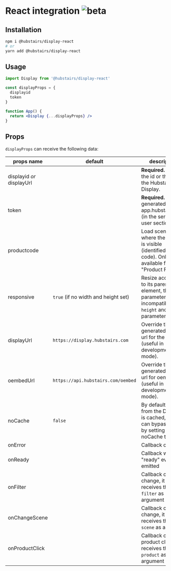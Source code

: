 # React integration ![beta]

## Installation

```bash
npm i @hubstairs/display-react
# or
yarn add @hubstairs/display-react
```

## Usage

```jsx
import Display from '@hubstairs/display-react'

const displayProps = {
  displayid
  token
}

function App() {
  return <Display {...displayProps} />
}
```

## Props

`displayProps` can receive the following data:

| props name                | default                             | description                                                                                                 |
| ------------------------- | ----------------------------------- | ----------------------------------------------------------------------------------------------------------- |
| displayid _or_ displayUrl |                                     | **Required.** Either the id or the url of the Hubstairs Display.                                            |
| token                     |                                     | **Required.** Token generated in app.hubstairs.com (in the service user section).                           |
| productcode               |                                     | Load scenes where the product is visible (identified by its code). Only available for "Product Focus"       |
| responsive                | `true` (if no width and height set) | Resize according to its parent element, this parameter is incompatible with `height` and `width` parameters |
| displayUrl                | `https://display.hubstairs.com`     | Override the generated base url for the Display (useful in development mode).                               |
| oembedUrl                 | `https://api.hubstairs.com/oembed`  | Override the generated base url for oembed api (useful in development mode).                                |
| noCache                   | `false`                             | By default data from the Display is cached, you can bypass that by setting noCache to `true`                |
| onError                   |                                     | Callback on error                                                                                           |
| onReady                   |                                     | Callback when "ready" event is emitted                                                                      |
| onFilter                  |                                     | Callback on filter change, it receives the `new filter` as argument                                         |
| onChangeScene             |                                     | Callback on scene change, it receives the `new scene` as argument                                           |
| onProductClick            |                                     | Callback on product click, it receives the `product` as argument                                            |

[beta]: https://img.shields.io/badge/beta-blue
